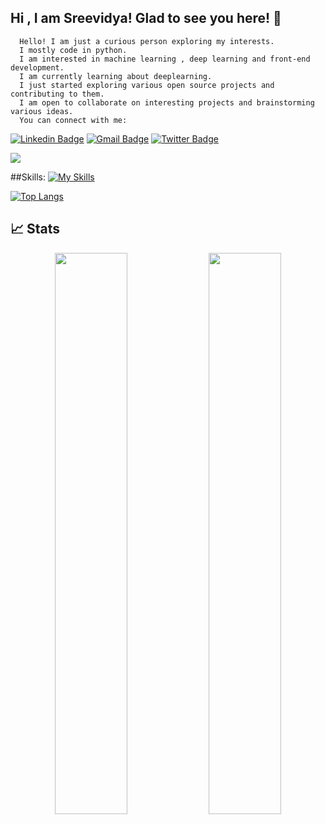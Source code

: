 ## Hi , I am Sreevidya! Glad to see you here! 👋


      Hello! I am just a curious person exploring my interests.
      I mostly code in python.
      I am interested in machine learning , deep learning and front-end development.
      I am currently learning about deeplearning.
      I just started exploring various open source projects and contributing to them.
      I am open to collaborate on interesting projects and brainstorming various ideas. 
      You can connect with me: 
 
[![Linkedin Badge](https://skillicons.dev/icons?i=linkedin)](https://www.linkedin.com/in/sreevidya-bagareddygari/)
[![Gmail Badge](https://skillicons.dev/icons?i=gmail)](mailto:sreevidya811@gmail.com)
[![Twitter Badge](https://skillicons.dev/icons?i=twitter)](https://x.com/sreevidya181)


<img src="https://activity-graph.herokuapp.com/graph?username=Sreevidya181&bg_color=0f2d3d&color=1cadfb&line=1cadfb&point=1cadfb&area=true&hide_border=true">


##Skills:
[![My Skills](https://skillicons.dev/icons?i=c,cpp,css,flask,git,html,css,md,opencv,p5js,py,pytorch,sklearn,vscode)](https://skillicons.dev)

[![Top Langs](https://github-readme-stats.vercel.app/api/top-langs/?username=Sreevidya181&layout=compact)](https://github.com/Sreevidya181/github-readme-stats)


## 📈 Stats
<p align="center">
	
  <img width="48%" src="https://github-readme-stats.vercel.app/api?username=Sreevidya181&show_icons=true&theme=tokyonight" />
  <img width="48%" src="https://github-readme-streak-stats.herokuapp.com/?user=Sreevidya181&theme=tokyonight" />
</p>
